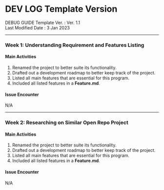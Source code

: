 # DEV LOG Template Version
DEBUG GUIDE Template Ver.   : Ver. 1.1 <br>
Last Modified Date          : 3 Jan 2023 <br>

---------------------------------------------------
### Week 1: Understanding Requirement and Features Listing
#### Main Activities
1. Renamed the project to better suite its functionality.
2. Drafted out a development roadmap to better keep track of the project.
3. Listed all main features that are essential for this program.
4. Included all listed features in a **Feature.md**.

#### Issue Encounter
N/A <br>

---------------------------------------------------
### Week 2: Researching on Similar Open Repo Project
#### Main Activities
1. Renamed the project to better suite its functionality.
2. Drafted out a development roadmap to better keep track of the project.
3. Listed all main features that are essential for this program.
4. Included all listed features in a **Feature.md**.

#### Issue Encounter
N/A
